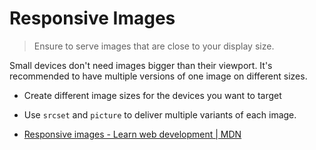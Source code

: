 # Responsive Images

> Ensure to serve images that are close to your display size.

Small devices don't need images bigger than their viewport. It's recommended to have multiple versions of one image on different sizes.

- Create different image sizes for the devices you want to target
- Use `srcset` and `picture` to deliver multiple variants of each image.

- [Responsive images - Learn web development | MDN](https://developer.mozilla.org/en-US/docs/Learn/HTML/Multimedia_and_embedding/Responsive_images)